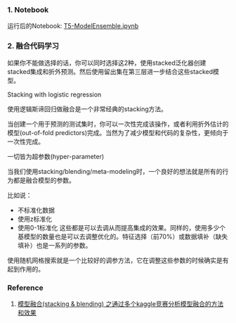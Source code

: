 ### 1. Notebook ###

运行后的Notebook: [T5-ModelEnsemble.ipynb](https://github.com/frankyangdev/DataMining-Learning/blob/main/SecondHandCarPriceForecast/T5-ModelEnsemble.ipynb)

### 2. 融合代码学习 ###


如果你不能做选择的话，你可以同时选择这2种，使用stacked泛化器创建stacked集成和折外预测。然后使用留出集在第三层进一步结合这些stacked模型。

Stacking with logistic regression

使用逻辑斯谛回归做融合是一个非常经典的stacking方法。

当创建一个用于预测的测试集时，你可以一次性完成该操作，或者利用折外估计的模型(out-of-fold predictors)完成。当然为了减少模型和代码的复杂性，更倾向于一次性完成。

一切皆为超参数(hyper-parameter)

当我们使用stacking/blending/meta-modeling时，一个良好的想法就是所有的行为都是融合模型的参数。

比如说：

* 不标准化数据
* 使用z标准化
* 使用0-1标准化
这些都是可以去调从而提高集成的效果。同样的，使用多少个基模型的数量也是可以去调整优化的。特征选择（前70%）或数据填补（缺失填补）也是一系列的参数。

使用随机网格搜索就是一个比较好的调参方法，它在调整这些参数的时候确实是有起到作用的。




### Reference ###

1. [模型融合(stacking & blending) 之通过多个kaggle竞赛分析模型融合的方法和效果](https://blog.csdn.net/m0_37870649/article/details/104409760)
